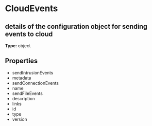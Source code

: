 # CloudEvents

## details of the configuration object for sending events to cloud

**Type:** object

## Properties
* sendIntrusionEvents
* metadata
* sendConnectionEvents
* name
* sendFileEvents
* description
* links
* id
* type
* version
